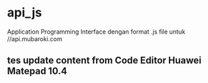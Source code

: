 # api_js
 Application Programming Interface dengan format .js file untuk //api.mubaroki.com

## tes update content from Code Editor Huawei Matepad 10.4